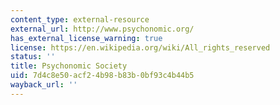 ```yaml
---
content_type: external-resource
external_url: http://www.psychonomic.org/
has_external_license_warning: true
license: https://en.wikipedia.org/wiki/All_rights_reserved
status: ''
title: Psychonomic Society
uid: 7d4c8e50-acf2-4b98-b83b-0bf93c4b44b5
wayback_url: ''
---
```

